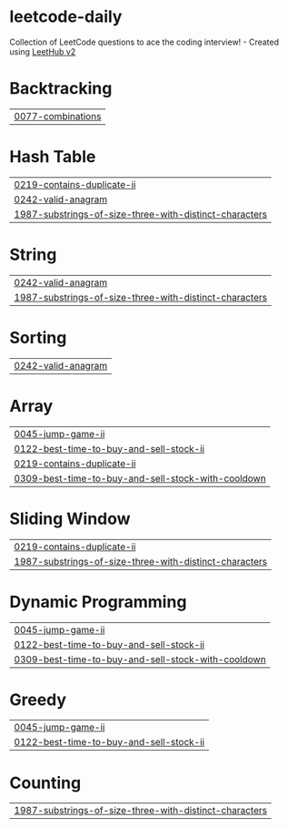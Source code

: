 # leetcode-daily
Collection of LeetCode questions to ace the coding interview! - Created using [LeetHub v2](https://github.com/arunbhardwaj/LeetHub-2.0)


# Backtracking
|  |
| ------- |
| [0077-combinations](https://github.com/saurabhsingh17/leetcode-daily/tree/master/0077-combinations) |
# Hash Table
|  |
| ------- |
| [0219-contains-duplicate-ii](https://github.com/saurabhsingh17/leetcode-daily/tree/master/0219-contains-duplicate-ii) |
| [0242-valid-anagram](https://github.com/saurabhsingh17/leetcode-daily/tree/master/0242-valid-anagram) |
| [1987-substrings-of-size-three-with-distinct-characters](https://github.com/saurabhsingh17/leetcode-daily/tree/master/1987-substrings-of-size-three-with-distinct-characters) |
# String
|  |
| ------- |
| [0242-valid-anagram](https://github.com/saurabhsingh17/leetcode-daily/tree/master/0242-valid-anagram) |
| [1987-substrings-of-size-three-with-distinct-characters](https://github.com/saurabhsingh17/leetcode-daily/tree/master/1987-substrings-of-size-three-with-distinct-characters) |
# Sorting
|  |
| ------- |
| [0242-valid-anagram](https://github.com/saurabhsingh17/leetcode-daily/tree/master/0242-valid-anagram) |
# Array
|  |
| ------- |
| [0045-jump-game-ii](https://github.com/saurabhsingh17/leetcode-daily/tree/master/0045-jump-game-ii) |
| [0122-best-time-to-buy-and-sell-stock-ii](https://github.com/saurabhsingh17/leetcode-daily/tree/master/0122-best-time-to-buy-and-sell-stock-ii) |
| [0219-contains-duplicate-ii](https://github.com/saurabhsingh17/leetcode-daily/tree/master/0219-contains-duplicate-ii) |
| [0309-best-time-to-buy-and-sell-stock-with-cooldown](https://github.com/saurabhsingh17/leetcode-daily/tree/master/0309-best-time-to-buy-and-sell-stock-with-cooldown) |
# Sliding Window
|  |
| ------- |
| [0219-contains-duplicate-ii](https://github.com/saurabhsingh17/leetcode-daily/tree/master/0219-contains-duplicate-ii) |
| [1987-substrings-of-size-three-with-distinct-characters](https://github.com/saurabhsingh17/leetcode-daily/tree/master/1987-substrings-of-size-three-with-distinct-characters) |
# Dynamic Programming
|  |
| ------- |
| [0045-jump-game-ii](https://github.com/saurabhsingh17/leetcode-daily/tree/master/0045-jump-game-ii) |
| [0122-best-time-to-buy-and-sell-stock-ii](https://github.com/saurabhsingh17/leetcode-daily/tree/master/0122-best-time-to-buy-and-sell-stock-ii) |
| [0309-best-time-to-buy-and-sell-stock-with-cooldown](https://github.com/saurabhsingh17/leetcode-daily/tree/master/0309-best-time-to-buy-and-sell-stock-with-cooldown) |
# Greedy
|  |
| ------- |
| [0045-jump-game-ii](https://github.com/saurabhsingh17/leetcode-daily/tree/master/0045-jump-game-ii) |
| [0122-best-time-to-buy-and-sell-stock-ii](https://github.com/saurabhsingh17/leetcode-daily/tree/master/0122-best-time-to-buy-and-sell-stock-ii) |
# Counting
|  |
| ------- |
| [1987-substrings-of-size-three-with-distinct-characters](https://github.com/saurabhsingh17/leetcode-daily/tree/master/1987-substrings-of-size-three-with-distinct-characters) |